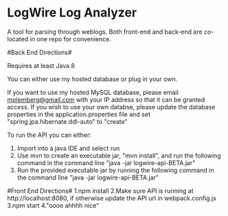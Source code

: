 # LogWire Log Analyzer
A tool for parsing through weblogs. Both front-end and back-end are co-located in one repo for convenience.


#Back End Directions#

Requires at least Java 8

You can either use my hosted database or plug in your own.

If you want to use my hosted MySQL database, please email mplemberg@gmail.com with your IP address so that it can be granted access.
If you wish to use your own databse, please update the database properties in the application.properties file and set "spring.jpa.hibernate.ddl-auto" to "create"

To run the API you can either:

1. Import into a java IDE and select run
2. Use mvn to create an executable jar, "mvn install", and run the following command in the command line "java -jar logwire-api-BETA.jar"
3. Run the provided executable jar by running the following command in the command line "java -jar logwire-api-BETA.jar"

#Front End Directions#
1.npm install
2.Make sure API is running at http://localhost:8080, if otherwise update the API url in webpack.config.js
3.npm start
4."oooo ahhhh nice"


